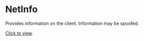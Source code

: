 # NetInfo
Provides information on the client. Information may be spoofed.

[Click to view](http://test.sperogames.net/client.php).
